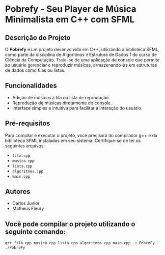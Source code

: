 # Pobrefy - Seu Player de Música Minimalista em C++ com SFML

## Descrição do Projeto

O **Pobrefy** é um projeto desenvolvido em C++, utilizando a biblioteca SFML, como parte da disciplina de Algoritmos e Estrutura de Dados 1 do curso de Ciência da Computação. Trata-se de uma aplicação de console que permite ao usuário gerenciar e reproduzir músicas, armazenando-as em estruturas de dados como filas ou listas.

## Funcionalidades

- Adição de músicas à fila ou lista de reprodução.
- Reprodução de músicas diretamente do console.
- Interface simples e intuitiva para facilitar a interação do usuário.

## Pré-requisitos

Para compilar e executar o projeto, você precisará do compilador g++ e da biblioteca SFML instalados em seu sistema. Certifique-se de ter os seguintes arquivos:

- `fila.cpp`
- `musica.cpp`
- `lista.cpp`
- `algoritmos.cpp`
- `main.cpp`

## Autores
- Carlos Junior
- Matheus Fleury

  
## Você pode compilar o projeto utilizando o seguinte comando:

```bash
g++ fila.cpp musica.cpp lista.cpp algoritmos.cpp main.cpp -o PobreFy -lsfml-audio
./PobreFy
